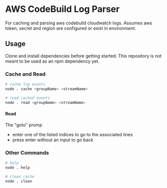 # AWS CodeBuild Log Parser

For caching and parsing aws codebuild cloudwatch logs. Assumes aws token, secret and region are configured or exist in environment.

## Usage

Clone and install dependencies before getting started. This repository is not meant to be used as an npm dependency yet.

### Cache and Read

```bash
# cache log events
node . cache <groupName> <streamName>

# read cached events
node . read <groupName> <streamName>
```

#### Read

The "goto" promp

- enter one of the listed indices to go to the associated lines
- press enter without an input to go back

### Other Commands

```bash
# help
node . help

# clean cache
node . clean
```
